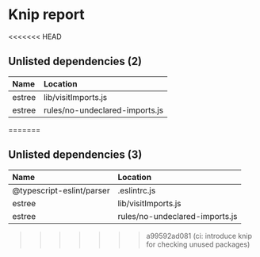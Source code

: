 # Knip report

<<<<<<< HEAD
## Unlisted dependencies (2)

| Name   | Location                       |
|:-------|:-------------------------------|
| estree | lib/visitImports.js            |
| estree | rules/no-undeclared-imports.js |
=======
## Unlisted dependencies (3)

| Name                      | Location                       |
|:--------------------------|:-------------------------------|
| @typescript-eslint/parser | .eslintrc.js                   |
| estree                    | lib/visitImports.js            |
| estree                    | rules/no-undeclared-imports.js |
>>>>>>> a99592ad081 (ci: introduce knip for checking unused packages)

